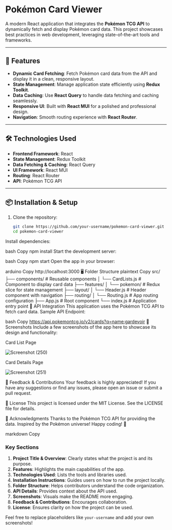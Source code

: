 # Pokémon Card Viewer

A modern React application that integrates the **Pokémon TCG API** to dynamically fetch and display Pokémon card data. This project showcases best practices in web development, leveraging state-of-the-art tools and frameworks.

---

## 🚀 Features

- **Dynamic Card Fetching**: Fetch Pokémon card data from the API and display it in a clean, responsive layout.
- **State Management**: Manage application state efficiently using **Redux Toolkit**.
- **Data Caching**: Use **React Query** to handle data fetching and caching seamlessly.
- **Responsive UI**: Built with **React MUI** for a polished and professional design.
- **Navigation**: Smooth routing experience with **React Router**.

---

## 🛠️ Technologies Used

- **Frontend Framework**: React
- **State Management**: Redux Toolkit
- **Data Fetching & Caching**: React Query
- **UI Framework**: React MUI
- **Routing**: React Router
- **API**: Pokémon TCG API

---

## 📦 Installation & Setup

1. Clone the repository:
   ```bash
   git clone https://github.com/your-username/pokemon-card-viewer.git
   cd pokemon-card-viewer
Install dependencies:

bash
Copy
npm install
Start the development server:

bash
Copy
npm start
Open the app in your browser:

arduino
Copy
http://localhost:3000
🖥️ Folder Structure
plaintext
Copy
src/
├── components/      # Reusable components
│   └── CardLists.js # Component to display card data
├── features/
│   └── pokemon/     # Redux slice for state management
├── layout/
│   └── Header.js    # Header component with navigation
├── routing/
│   └── Routing.js   # App routing configuration
├── App.js           # Root component
└── index.js         # Application entry point
🎯 API Integration
This application uses the Pokémon TCG API to fetch card data.
Sample API Endpoint:

bash
Copy
https://api.pokemontcg.io/v2/cards?q=name:gardevoir
🌟 Screenshots
Include a few screenshots of the app here to showcase its design and functionality:

Card List Page

![Screenshot (250)](https://github.com/user-attachments/assets/ead4997b-7280-4318-9c4e-ea7b68ca3b6c)

Card Details Page

![Screenshot (251)](https://github.com/user-attachments/assets/73fa065a-35d3-45ff-9a22-52c752ffe963)


📢 Feedback & Contributions
Your feedback is highly appreciated! If you have any suggestions or find any issues, please open an issue or submit a pull request.

📜 License
This project is licensed under the MIT License. See the LICENSE file for details.

🙌 Acknowledgments
Thanks to the Pokémon TCG API for providing the data.
Inspired by the Pokémon universe!
Happy coding! 🚀

markdown
Copy

### Key Sections
1. **Project Title & Overview**: Clearly states what the project is and its purpose.
2. **Features**: Highlights the main capabilities of the app.
3. **Technologies Used**: Lists the tools and libraries used.
4. **Installation Instructions**: Guides users on how to run the project locally.
5. **Folder Structure**: Helps contributors understand the code organization.
6. **API Details**: Provides context about the API used.
7. **Screenshots**: Visuals make the README more engaging.
8. **Feedback & Contributions**: Encourages collaboration.
9. **License**: Ensures clarity on how the project can be used.

Feel free to replace placeholders like `your-username` and add your own screenshots!





